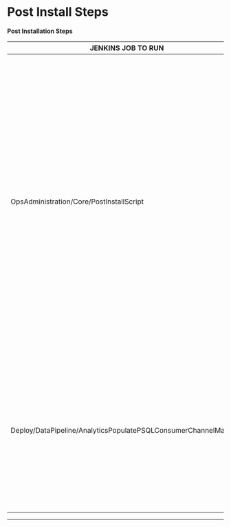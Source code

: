 # Post Install Steps

**Post Installation Steps**

| JENKINS JOB TO RUN                                              | GITHUB TAG                                                                               | GITHUB REPO                                                                                                                  | COMMENTS                                                                                                                                                                                                                                                                                                                                                                          |
| --------------------------------------------------------------- | ---------------------------------------------------------------------------------------- | ---------------------------------------------------------------------------------------------------------------------------- | --------------------------------------------------------------------------------------------------------------------------------------------------------------------------------------------------------------------------------------------------------------------------------------------------------------------------------------------------------------------------------- |
| OpsAdministration/Core/PostInstallScript                        | branch\_or\_tag: release-5.1.0\_RC3                                                      | [https://github.com/project-sunbird/sunbird-devops.git](https://github.com/project-sunbird/sunbird-devops.git)               | Creates the default forms, framework, users, channel, licenses etc. Please ensure you provide all the values that the job requires. You need to also ensure the script is successful by closely inspecting the output line by line on the Jenkins console log. You can also take a look at the script and API’s and create your own data if you don’t require the default values. |
| Deploy/DataPipeline/AnalyticsPopulatePSQLConsumerChannelMapping | release-5.1.0, channel\_id: your sunbird organisation id, consumer\_id: kong consumer id | [https://github.com/project-sunbird/sunbird-data-pipeline.git](https://github.com/project-sunbird/sunbird-data-pipeline.git) | Adds kong consumer in postgres Analytics DB to whitelist some of the API’s. You can get the kong cosumer id by querying in postgres on kong db `select * from consumers where username = 'api-admin';`                                                                                                                                                                            |

***

